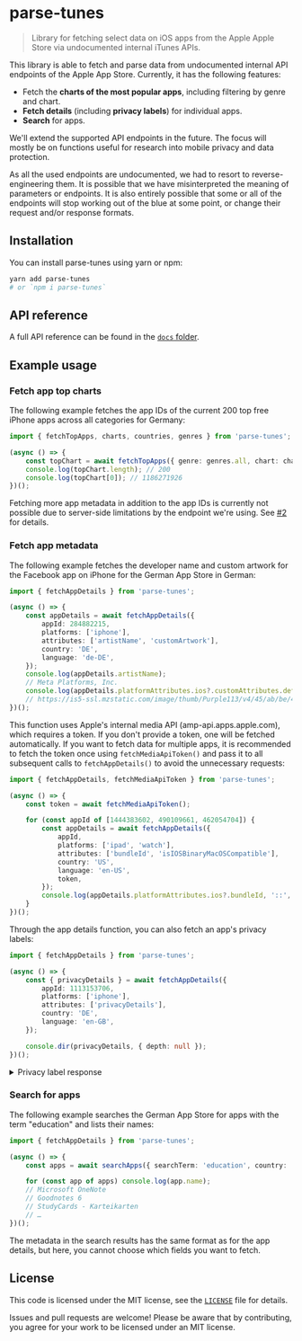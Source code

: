 # parse-tunes

> Library for fetching select data on iOS apps from the Apple Apple Store via undocumented internal iTunes APIs.

This library is able to fetch and parse data from undocumented internal API endpoints of the Apple App Store. Currently, it has the following features:

* Fetch the **charts of the most popular apps**, including filtering by genre and chart.
* **Fetch details** (including **privacy labels**) for individual apps.
* **Search** for apps.

We'll extend the supported API endpoints in the future. The focus will mostly be on functions useful for research into mobile privacy and data protection.

As all the used endpoints are undocumented, we had to resort to reverse-engineering them. It is possible that we have misinterpreted the meaning of parameters or endpoints. It is also entirely possible that some or all of the endpoints will stop working out of the blue at some point, or change their request and/or response formats.

## Installation

You can install parse-tunes using yarn or npm:

```sh
yarn add parse-tunes
# or `npm i parse-tunes`
```

## API reference

A full API reference can be found in the [`docs` folder](/docs/README.md).

## Example usage

### Fetch app top charts

The following example fetches the app IDs of the current 200 top free iPhone apps across all categories for Germany:

```ts
import { fetchTopApps, charts, countries, genres } from 'parse-tunes';

(async () => {
    const topChart = await fetchTopApps({ genre: genres.all, chart: charts.topFreeIphone, country: countries.DE });
    console.log(topChart.length); // 200
    console.log(topChart[0]); // 1186271926
})();
```

Fetching more app metadata in addition to the app IDs is currently not possible due to server-side limitations by the endpoint we're using. See [#2](https://github.com/tweaselORG/parse-tunes/issues/2) for details.

### Fetch app metadata

The following example fetches the developer name and custom artwork for the Facebook app on iPhone for the German App Store in German:

```ts
import { fetchAppDetails } from 'parse-tunes';

(async () => {
    const appDetails = await fetchAppDetails({
        appId: 284882215,
        platforms: ['iphone'],
        attributes: ['artistName', 'customArtwork'],
        country: 'DE',
        language: 'de-DE',
    });
    console.log(appDetails.artistName);
    // Meta Platforms, Inc.
    console.log(appDetails.platformAttributes.ios?.customAttributes.default.default.customArtwork.url);
    // https://is5-ssl.mzstatic.com/image/thumb/Purple113/v4/45/ab/be/45abbeac-3a7e-aa86-c1c5-007c09df6d7c/Icon-Production-0-1x_U007emarketing-0-7-0-85-220.png/{w}x{h}{c}.{f}
})();
```

This function uses Apple's internal media API (amp-api.apps.apple.com), which requires a token. If you don't provide a token, one will be fetched automatically. If you want to fetch data for multiple apps, it is recommended to fetch the token once using `fetchMediaApiToken()` and pass it to all subsequent calls to `fetchAppDetails()` to avoid the unnecessary requests:

```ts
import { fetchAppDetails, fetchMediaApiToken } from 'parse-tunes';

(async () => {
    const token = await fetchMediaApiToken();

    for (const appId of [1444383602, 490109661, 462054704]) {
        const appDetails = await fetchAppDetails({
            appId,
            platforms: ['ipad', 'watch'],
            attributes: ['bundleId', 'isIOSBinaryMacOSCompatible'],
            country: 'US',
            language: 'en-US',
            token,
        });
        console.log(appDetails.platformAttributes.ios?.bundleId, '::', appDetails.isIOSBinaryMacOSCompatible);
    }
})();
```

Through the app details function, you can also fetch an app's privacy labels:

```ts
import { fetchAppDetails } from 'parse-tunes';

(async () => {
    const { privacyDetails } = await fetchAppDetails({
        appId: 1113153706,
        platforms: ['iphone'],
        attributes: ['privacyDetails'],
        country: 'DE',
        language: 'en-GB',
    });

    console.dir(privacyDetails, { depth: null });
})();
```

<details>
<summary>Privacy label response</summary>
The response looks like this:

```ts
{
  managePrivacyChoicesUrl: null,
  privacyTypes: [
    {
      privacyType: 'Data Linked to You',
      identifier: 'DATA_LINKED_TO_YOU',
      description: 'The following data, which may be collected and linked to your identity, may be used for the following purposes:',
      dataCategories: [],
      purposes: [
        {
          purpose: 'Analytics',
          identifier: 'ANALYTICS',
          dataCategories: [
            {
              dataCategory: 'Location',
              identifier: 'LOCATION',
              dataTypes: [ 'Coarse Location' ]
            },
            {
              dataCategory: 'Identifiers',
              identifier: 'IDENTIFIERS',
              dataTypes: [ 'User ID', 'Device ID' ]
            },
            {
              dataCategory: 'Usage Data',
              identifier: 'USAGE_DATA',
              dataTypes: [ 'Product Interaction' ]
            },
            {
              dataCategory: 'Diagnostics',
              identifier: 'DIAGNOSTICS',
              dataTypes: [ 'Performance Data' ]
            }
          ]
        },
        {
          purpose: 'App Functionality',
          identifier: 'APP_FUNCTIONALITY',
          dataCategories: [
            {
              dataCategory: 'Location',
              identifier: 'LOCATION',
              dataTypes: [ 'Precise Location', 'Coarse Location' ]
            },
            {
              dataCategory: 'Contact Info',
              identifier: 'CONTACT_INFO',
              dataTypes: [ 'Email Address', 'Name', 'Phone Number' ]
            },
            {
              dataCategory: 'Contacts',
              identifier: 'CONTACTS',
              dataTypes: [ 'Contacts' ]
            },
            {
              dataCategory: 'User Content',
              identifier: 'USER_CONTENT',
              dataTypes: [
                'Photos or Videos',
                'Audio Data',
                'Other User Content'
              ]
            },
            {
              dataCategory: 'Identifiers',
              identifier: 'IDENTIFIERS',
              dataTypes: [ 'User ID', 'Device ID' ]
            },
            {
              dataCategory: 'Usage Data',
              identifier: 'USAGE_DATA',
              dataTypes: [ 'Product Interaction' ]
            },
            {
              dataCategory: 'Diagnostics',
              identifier: 'DIAGNOSTICS',
              dataTypes: [
                'Crash Data',
                'Performance Data',
                'Other Diagnostic Data'
              ]
            }
          ]
        }
      ]
    }
  ]
}
```

</details>

### Search for apps

The following example searches the German App Store for apps with the term "education" and lists their names:

```ts
import { fetchAppDetails } from 'parse-tunes';

(async () => {
    const apps = await searchApps({ searchTerm: 'education', country: 'DE', language: 'en-GB' });

    for (const app of apps) console.log(app.name);
    // Microsoft OneNote
    // Goodnotes 6
    // StudyCards - Karteikarten
    // …
})();
```

The metadata in the search results has the same format as for the app details, but here, you cannot choose which fields you want to fetch.

## License

This code is licensed under the MIT license, see the [`LICENSE`](LICENSE) file for details.

Issues and pull requests are welcome! Please be aware that by contributing, you agree for your work to be licensed under an MIT license.
